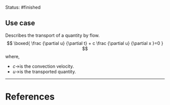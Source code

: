 Status: #finished 
## Use case
Describes the transport of a quantity by flow. 
$$
\boxed{
\frac {\partial u} {\partial t} + c \frac {\partial u} {\partial x }=0
}
$$
where, 
- $c\rightarrow$is the convection velocity.
- $u\rightarrow$is the transported quantity. 






---
# References
